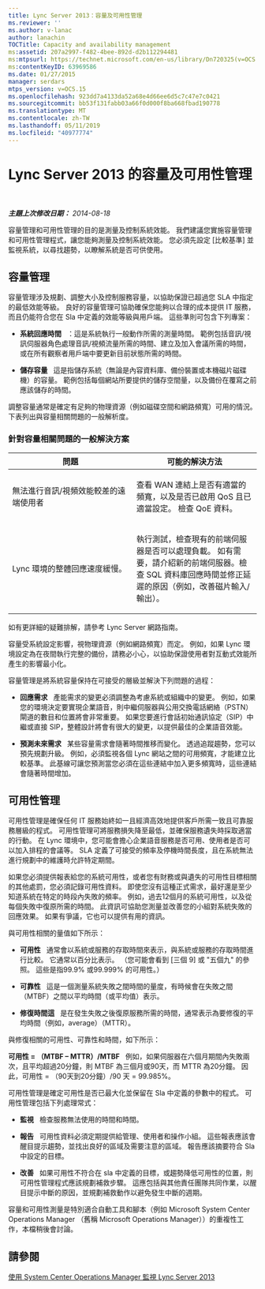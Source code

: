 ```yaml
---
title: Lync Server 2013：容量及可用性管理
ms.reviewer: ''
ms.author: v-lanac
author: lanachin
TOCTitle: Capacity and availability management
ms:assetid: 207a2997-f482-4bee-892d-d2b112294481
ms:mtpsurl: https://technet.microsoft.com/en-us/library/Dn720325(v=OCS.15)
ms:contentKeyID: 63969586
ms.date: 01/27/2015
manager: serdars
mtps_version: v=OCS.15
ms.openlocfilehash: 923dd7a4133da52a68e4d66ee6d5c7c47e7c0421
ms.sourcegitcommit: bb53f131fabb03a66f0d000f8ba668fbad190778
ms.translationtype: MT
ms.contentlocale: zh-TW
ms.lasthandoff: 05/11/2019
ms.locfileid: "40977774"
---
```

<div data-xmlns="http://www.w3.org/1999/xhtml">

<div class="topic" data-xmlns="http://www.w3.org/1999/xhtml" data-msxsl="urn:schemas-microsoft-com:xslt" data-cs="http://msdn.microsoft.com/en-us/">

<div data-asp="http://msdn2.microsoft.com/asp">

# <a name="capacity-and-availability-management-in-lync-server-2013"></a>Lync Server 2013 的容量及可用性管理

</div>

<div id="mainSection">

<div id="mainBody">

<span> </span>

_**主題上次修改日期：** 2014-08-18_

容量管理和可用性管理的目的是測量及控制系統效能。 我們建議您實施容量管理和可用性管理程式，讓您能夠測量及控制系統效能。 您必須先設定 [比較基準] 並監視系統，以尋找趨勢，以瞭解系統是否可供使用。

<div>

## <a name="capacity-management"></a>容量管理

容量管理涉及規劃、調整大小及控制服務容量，以協助保證已超過您 SLA 中指定的最低效能等級。 良好的容量管理可協助確保您能夠以合理的成本提供 IT 服務，而且仍能符合您在 Sla 中定義的效能等級與用戶端。 這些準則可包含下列專案：

  - **系統回應時間**   ：這是系統執行一般動作所需的測量時間。 範例包括音訊/視訊伺服器角色處理音訊/視頻流量所需的時間、建立及加入會議所需的時間，或在所有觀察者用戶端中要更新目前狀態所需的時間。

  - **儲存容量**   這是指儲存系統（無論是內容資料庫、備份裝置或本機磁片磁碟機）的容量。 範例包括每個網站所要提供的儲存空間量，以及備份在覆寫之前應該儲存的時間。

調整容量通常是確定有足夠的物理資源（例如磁碟空間和網路頻寬）可用的情況。 下表列出與容量相關問題的一般解析度。

### <a name="typical-resolutions-for-capacity-related-issues"></a>針對容量相關問題的一般解決方案

<table>
<colgroup>
<col style="width: 50%" />
<col style="width: 50%" />
</colgroup>
<thead>
<tr class="header">
<th>問題</th>
<th>可能的解決方法</th>
</tr>
</thead>
<tbody>
<tr class="odd">
<td><p>無法進行音訊/視頻效能較差的遠端使用者</p></td>
<td><p>查看 WAN 連結上是否有適當的頻寬，以及是否已啟用 QoS 且已適當設定。 檢查 QoE 資料。</p></td>
</tr>
<tr class="even">
<td><p>Lync 環境的整體回應速度緩慢。</p></td>
<td><p>執行測試，檢查現有的前端伺服器是否可以處理負載。 如有需要，請介紹新的前端伺服器。檢查 SQL 資料庫回應時間並修正延遲的原因（例如，改善磁片輸入/輸出）。</p></td>
</tr>
</tbody>
</table>


如有更詳細的疑難排解，請參考 Lync Server 網路指南。

容量受系統設定影響，視物理資源（例如網路頻寬）而定。 例如，如果 Lync 環境設定為在夜間執行完整的備份，請務必小心，以協助保證使用者對互動式效能所產生的影響最小化。

容量管理是將系統容量保持在可接受的層級並解決下列問題的過程：

  - **回應需求**   產能需求的變更必須調整為考慮系統或組織中的變更。 例如，如果您的環境決定要實現企業語音，則中繼伺服器與公用交換電話網絡（PSTN）閘道的數目和位置將會非常重要。 如果您要進行會話初始通訊協定（SIP）中繼或直接 SIP，整體設計將會有很大的變更，以提供最佳的企業語音效能。

  - **預測未來需求**   某些容量需求會隨著時間推移而變化。 透過追蹤趨勢，您可以預先規劃升級。 例如，必須監視各個 Lync 網站之間的可用頻寬，才能建立比較基準。 此基線可讓您預測當您必須在這些連結中加入更多頻寬時，這些連結會隨著時間增加。

</div>

<div>

## <a name="availability-management"></a>可用性管理

可用性管理是確保任何 IT 服務始終如一且經濟高效地提供客戶所需一致且可靠服務層級的程式。 可用性管理可將服務損失降至最低，並確保服務遺失時採取適當的行動。 在 Lync 環境中，您可能會擔心企業語音服務是否可用、使用者是否可以加入排程的會議等。 SLA 定義了可接受的頻率及停機時間長度，且在系統無法進行規劃中的維護時允許特定期間。

如果您必須提供報表給您的系統可用性，或者您有財務或與遺失的可用性目標相關的其他處罰，您必須記錄可用性資料。 即使您沒有這種正式需求，最好還是至少知道系統在特定的時段內失敗的頻率。 例如，過去12個月的系統可用性，以及從每個失敗中復原所需的時間。 此資訊可協助您測量並改善您的小組對系統失敗的回應效果。 如果有爭議，它也可以提供有用的資訊。

與可用性相關的量值如下所示：

  - **可用性**   通常會以系統或服務的存取時間來表示，與系統或服務的存取時間進行比較。 它通常以百分比表示。 （您可能會看到 [三個 9] 或 "五個九" 的參照。 這些是指99.9% 或99.999% 的可用性。）

  - **可靠性**   這是一個測量系統失敗之間時間的量度，有時候會在失敗之間（MTBF）之間以平均時間（或平均值）表示。

  - **修復時間這**   是在發生失敗之後復原服務所需的時間，通常表示為要修復的平均時間（例如，average）（MTTR）。

與修復相關的可用性、可靠性和時間，如下所示：

**可用性 = （MTBF – MTTR）/MTBF**   例如，如果伺服器在六個月期間內失敗兩次，且平均超過20分鐘，則 MTBF 為三個月或90天，而 MTTR 為20分鐘。 因此，可用性 = （90天到20分鐘）/90 天 = 99.985%。

可用性管理是確定可用性是否已最大化並保留在 Sla 中定義的參數中的程式。 可用性管理包括下列處理常式：

  - **監視**   檢查服務無法使用的時間和時間。

  - **報告**   可用性資料必須定期提供給管理、使用者和操作小組。 這些報表應該會醒目提示趨勢，並找出良好的區域及需要注意的區域。 報告應該摘要符合 Sla 中設定的目標。

  - **改善**   如果可用性不符合在 sla 中定義的目標，或趨勢降低可用性的位置，則可用性管理程式應該規劃補救步驟。 這應包括與其他責任團隊共同作業，以醒目提示中斷的原因，並規劃補救動作以避免發生中斷的週期。

容量和可用性測量是特別適合自動工具和腳本（例如 Microsoft System Center Operations Manager （舊稱 Microsoft Operations Manager））的重複性工作，本檔稍後會討論。

</div>

<div>

## <a name="see-also"></a>請參閱


[使用 System Center Operations Manager 監視 Lync Server 2013](lync-server-2013-monitoring-lync-server-with-system-center-operations-manager.md)  
  

</div>

</div>

<span> </span>

</div>

</div>

</div>

